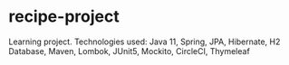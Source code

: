 # recipe-project
Learning project. Technologies used: Java 11, Spring, JPA, Hibernate, H2 Database, Maven, Lombok, JUnit5, Mockito, CircleCI, Thymeleaf
